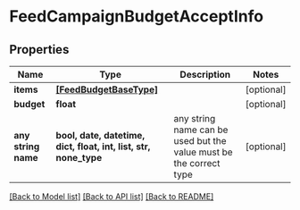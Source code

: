 # FeedCampaignBudgetAcceptInfo


## Properties
Name | Type | Description | Notes
------------ | ------------- | ------------- | -------------
**items** | [**[FeedBudgetBaseType]**](FeedBudgetBaseType.md) |  | [optional] 
**budget** | **float** |  | [optional] 
**any string name** | **bool, date, datetime, dict, float, int, list, str, none_type** | any string name can be used but the value must be the correct type | [optional]

[[Back to Model list]](../README.md#documentation-for-models) [[Back to API list]](../README.md#documentation-for-api-endpoints) [[Back to README]](../README.md)


